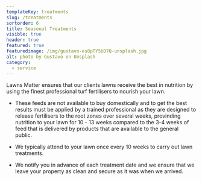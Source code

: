 ```yaml
---
templateKey: treatments
slug: /treatments
sortorder: 6
title: Seasonal Treatments
visible: true
header: true
featured: true
featuredimage: /img/gustavo-es8pTY5UD7Q-unsplash.jpg
alt: photo by Gustavo on Unsplash
category:
  - service
---
```

Lawns Matter ensures that our clients lawns receive the best in nutrition by using the finest professional turf fertilisers to nourish your lawn.  

- These feeds are not available to buy domestically and to get the best results must be applied by a trained professional as they are designed to release fertilisers to the root zones over several weeks, provinding nutrition to your lawn for 10 - 13 weeks compared to the 3-4 weeks of feed that is delivered by products that are available to the general public. 

- We typically attend to your lawn once every 10 weeks to carry out lawn treatments. 

- We notify you in advance of each treatment date and we ensure that we leave your property as clean and secure as it was when we arrived. 
